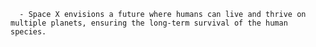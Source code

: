       - Space X envisions a future where humans can live and thrive on multiple planets, ensuring the long-term survival of the human species.



